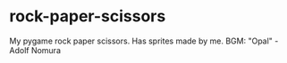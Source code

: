 # rock-paper-scissors
My pygame rock paper scissors.
Has sprites made by me.
BGM: "Opal" - Adolf Nomura
